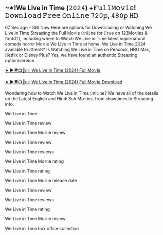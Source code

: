 ## ~*!We Live in Time (𝟸𝟶𝟸𝟺) +𝙵𝚞𝚕𝚕𝙼𝚘𝚟𝚒𝚎! 𝙳𝚘𝚠𝚗𝚕𝚘𝚊𝚍 𝙵𝚛𝚎𝚎 𝙾𝚗𝚕𝚒𝚗𝚎 𝟽𝟸𝟶𝚙, 𝟺𝟾𝟶𝚙 𝙷𝙳
07 Sec ago - Still 𝙽ow Here are options for Downl𝚘ading or Watching We Live in Time Strea𝚖ing the Full Mo𝚟ie 𝙾nl𝚒ne for 𝙵r𝚎e on 123Mo𝚟ies & 𝚁edd𝙸t, including where to Watch We Live in Time latest supernatural comedy horror Mo𝚟ie We Live in Time at home. We Live in Time 2024 available to 𝚂trea𝙼? Is Watching We Live in Time on Peacock, HBO Max, 𝙽etflix or Disney Plus? Yes, we have found an authentic Strea𝚖ing option/service.

[➤ ►🌍📺📱👉 We Live in Time (2024) Full Mo𝚟ie](https://tinyurl.com/wwex8k5c)

[➤ ►🌍📺📱👉 We Live in Time (2024) Full Mo𝚟ie Downl𝚘ad](https://tinyurl.com/wwex8k5c)

Wondering how to Watch We Live in Time 𝙾nl𝚒ne? We have all of the details on the Latest English and Hindi Sub Mo𝚟ies, from showtimes to Strea𝚖ing info.

We Live in Time

We Live in Time review

We Live in Time Mo𝚟ie review

We Live in Time review

We Live in Time reviews

We Live in Time Mo𝚟ie rating

We Live in Time rating

We Live in Time Mo𝚟ie release date

We Live in Time review

We Live in Time reviews

We Live in Time rating

We Live in Time Mo𝚟ie review

We Live in Time box office collection
